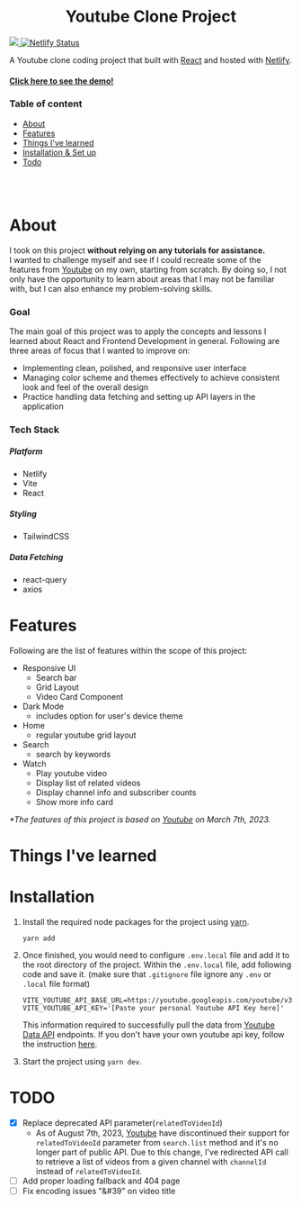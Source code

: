 <h1 align="center">Youtube Clone Project</h1> <p>
  <a href="https://react.dev/">
    <img src="https://img.shields.io/badge/React-18.2.0-blue" />
  </a>
  <a href="https://app.netlify.com/sites/yt-demo/deploys" target="_blank">
    <img src="https://api.netlify.com/api/v1/badges/e0dd0732-ebc1-4ca9-b7c5-dbc6b094a8d3/deploy-status" alt="Netlify Status" />
  </a>
</p>
<p>
  A Youtube clone coding project that built with <a href="https://react.dev/">React</a> and hosted with <a href="https://www.netlify.com/">Netlify</a>.
</p>
<h4>
  <a href="https://yt-demo.netlify.app/">Click here to see the demo!</a>
</h4>

### Table of content

-   [About](#about)
-   [Features](#features)
-   [Things I've learned](#things-ive-learned)
-   [Installation & Set up](#installation)
-   [Todo](#todo)

<br>
<br>

# About

I took on this project <b>without relying on any tutorials for assistance.</b> <br>
I wanted to challenge myself and see if I could recreate some of the features from [Youtube](https://www.youtube.com/) on my own, starting from scratch. By doing so, I not only have the opportunity to learn about areas that I may not be familiar with, but I can also enhance my problem-solving skills.

### Goal

The main goal of this project was to apply the concepts and lessons I learned about React and Frontend Development in general. Following are three areas of focus that I wanted to improve on:

-   Implementing clean, polished, and responsive user interface
-   Managing color scheme and themes effectively to achieve consistent look and feel of the overall design
-   Practice handling data fetching and setting up API layers in the application

### Tech Stack

##### Platform

-   Netlify
-   Vite
-   React

##### Styling

-   TailwindCSS

##### Data Fetching

-   react-query
-   axios

# Features

Following are the list of features within the scope of this project:

-   Responsive UI
    -   Search bar
    -   Grid Layout
    -   Video Card Component
-   Dark Mode
    -   includes option for user's device theme
-   Home
    -   regular youtube grid layout
-   Search
    -   search by keywords
-   Watch
    -   Play youtube video
    -   Display list of related videos
    -   Display channel info and subscriber counts
    -   Show more info card

<em>\*The features of this project is based on [Youtube](https://www.youtube.com/) on March 7th, 2023.</em>

# Things I've learned

# Installation

1. Install the required node packages for the project using [yarn](https://classic.yarnpkg.com/lang/en/docs/install/#mac-stable).

    ```
    yarn add
    ```

2. Once finished, you would need to configure `.env.local` file and add it to the root directory of the project. Within the `.env.local` file, add following code and save it. (make sure that `.gitignore` file ignore any `.env` or `.local` file format)

    ```
    VITE_YOUTUBE_API_BASE_URL=https://youtube.googleapis.com/youtube/v3
    VITE_YOUTUBE_API_KEY='[Paste your personal Youtube API Key here]'
    ```

    This information required to successfully pull the data from [Youtube Data API](https://www.google.com/search?q=youtube+data+api&oq=youtube+data+api&gs_lcrp=EgZjaHJvbWUyDwgAEEUYORiDARixAxiABDIHCAEQABiABDIHCAIQABiABDIHCAMQABiABDIHCAQQABiABDIGCAUQRRg8MgYIBhBFGDwyBggHEEUYPNIBCDI5OThqMGoxqAIAsAIA&sourceid=chrome&ie=UTF-8) endpoints. If you don't have your own youtube api key, follow the instruction [here](https://developers.google.com/youtube/v3/getting-started).

3. Start the project using `yarn dev`.

# TODO

-   [x] Replace deprecated API parameter(`relatedToVideoId`)
    -   As of August 7th, 2023, [Youtube](https://developers.google.com/youtube/v3/revision_history#june-12,-2023) have discontinued their support for `relatedToVideoId` parameter from `search.list` method and it's no longer part of public API. Due to this change, I've redirected API call to retrieve a list of videos from a given channel with `channelId` instead of `relatedToVideoId`.
-   [ ] Add proper loading fallback and 404 page
-   [ ] Fix encoding issues "&#39" on video title
